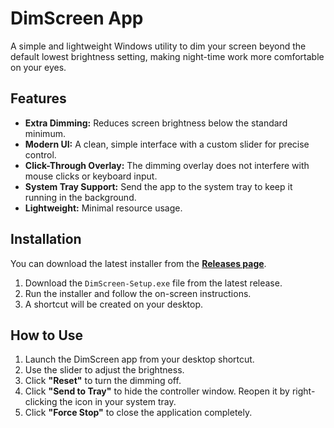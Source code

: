 # DimScreen App

A simple and lightweight Windows utility to dim your screen beyond the default lowest brightness setting, making night-time work more comfortable on your eyes.

## Features

* **Extra Dimming:** Reduces screen brightness below the standard minimum.
* **Modern UI:** A clean, simple interface with a custom slider for precise control.
* **Click-Through Overlay:** The dimming overlay does not interfere with mouse clicks or keyboard input.
* **System Tray Support:** Send the app to the system tray to keep it running in the background.
* **Lightweight:** Minimal resource usage.

## Installation

You can download the latest installer from the **[Releases page](https://github.com/ganeshpadavala/DimScreen-App/releases)**.

1.  Download the `DimScreen-Setup.exe` file from the latest release.
2.  Run the installer and follow the on-screen instructions.
3.  A shortcut will be created on your desktop.

## How to Use

1.  Launch the DimScreen app from your desktop shortcut.
2.  Use the slider to adjust the brightness.
3.  Click **"Reset"** to turn the dimming off.
4.  Click **"Send to Tray"** to hide the controller window. Reopen it by right-clicking the icon in your system tray.
5.  Click **"Force Stop"** to close the application completely.

